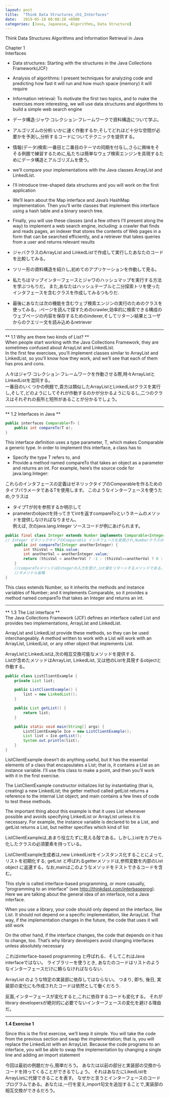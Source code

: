 ```yaml
---
layout: post
title:  "Think Data Structures_ch1_Interfaces"
date:   2019-05-18 00:08:28 +0900
categories: [Java, Japanese, Algorithms, Data Structure]
---
```


Think Data Structures Algorithms and Information Retrieval in Java       

Chapter 1        
Interfaces     

- Data structures: Starting with the structures in the Java Collections Framework(JCF)          
- Analysis of algorithms: I present techniques for analyzing code and predicting how fast it will run and how much space (memory) it will require            
- Information retrieval: To motivate the first two topics, and to make the exercises more interesting, we will use data structures and algorithms to build a simple web search engine             

- データ構造:ジャワ·コレクション·フレームワークで資料構造について学ぶ。   
- アルゴリズムの分析:いかに速く作動するか,そしてどれほど十分な空間が必要かを予測し,分析するコードについてテクニックを提供する。    
- 情報(データ)検索:一番目と二番目のテーマの同期を付与し,さらに興味をそそる例題で練習するために,私たちは簡単なウェブ検索エンジンを具現するためにデータ構造とアルゴリズムを使う。  

- we’ll compare your implementations with the Java classes ArrayList and LinkedList.    
- I’ll introduce tree-shaped data structures and you will work on the first application    
- We’ll learn about the Map interface and Java’s HashMap implementation. Then you’ll write classes that implement this interface using a hash table and a binary search tree.      
- Finally, you will use these classes (and a few others I’ll present along the way) to implement a web search engine, including: a crawler that finds and reads pages, an indexer that stores the contents of Web pages in a form that can be searched efficiently, and a retriever that takes queries from a user and returns relevant results          

- ジャバクラスのArrayList and LinkedListで作成して実行したあなたのコードを比較してみる。          
- ツリー形の資料構造を紹介し,初めてのアプリケーションを作動して見る。         
- 私たちはマップインターフェースとジャワのハッシュマップを実行する方法を学ぶつもりだ。 また,あなたはハッシュテーブルと二分探索トリを使ったインタフェースを含むクラスを作成してみるつもりだ.            
- 最後にあなたは次の機能を含むウェブ検索エンジンの実行のためのクラスを使ってみる。:ページを読んで探すためのcrawler,効率的に検索できる構成のウェブページの内容を保存するためのindexer,そしてリターン結果とユーザからのクエリー文を読み込めるretriever             

---

** 1.1 Why are there two kinds of List? **            
When people start working with the Java Collections Framework, they are sometimes confused about ArrayList and LinkedList.           
In the first few exercises, you’ll implement classes similar to ArrayList and LinkedList, so you’ll know how they work, and we’ll see that each of them has pros and cons.             

人々はジャワ·コレクション·フレームワークを作動させる際,時々ArrayListとLinkedListを混同する。              
一番目のいくつかの例題で,貴方は類似したArrayListとLinkedListクラスを実行し,そして,どのようにしてそれが作動するのかが分かるようになるし,二つのクラスはそれぞれの長所と短所があることが分かるでしょう。                 

---

** 1.2 Interfaces in Java **             
```java
public interfaces Comparable<T> {
	public int compareTo(T o);
}
```

This interface definition uses a type parameter, T, which makes Comparable a generic type. In order to implement this interface, a class has to           
- Specify the type T refers to, and               
- Provide a method named compareTo that takes an object as a parameter and returns an int.
For example, here’s the source code for java.lang.Integer:             

これらのインタフェースの定義はゼネリックタイプのComparableを作るためのタイプパラメータであるTを使用します。 このようなインターフェースを使うため,クラスは           
- タイプTが何を参照するか明示して            
- prameterのobjectを持ってきてintを返すcompareToというネームのメソッドを提供しなければなりません。           
例えば, 次のjava.lang.Integer ソースコードが例にあげられます。          

```java
public final class Integer extends Number implements Comparable<Integer> {
// Integer ゼネリックタイプのComparable インタフェースを具現され,Numberクラスの相続を受け,public タイプに変更不可でcompareToメソッドを相続するInteger クラス生成
	public int compareTo(Integer anotherInteger) {
		int thisVal = this.value;
		int anotherVal = anotherInteger.value;
		return (thisVal < anotherVal ? -1 : (thisVal==anotherVal ? 0 : 1));
	}
	//compareToメソッドはIntegerの入力を受け,int値をリターンするメソッドである。
	//タメソドル省略
}
```                

This class extends Number, so it inherits the methods and instance variables of Number; and it implements Comparable, so it provides a method named compareTo that takes an Integer and returns an int.          

---

** 1.3 The List interface **            
The Java Collections Framework (JCF) defines an interface called List and provides two implementations, ArrayList and LinkedList.            

ArrayList and LinkedList provide these methods, so they can be used interchangeably. A method written to work with a List will work with an ArrayList, LinkedList, or any other object that implements List.        

ArrayListとLinkedListは,次の相互交換可能なメソッドを提供する.        
Listが含めたメソッドはArrayList, LinkedList, 又は他のListを具現するobjectと作動する。        

```java
public class ListClientExample {
	private List list;

	public ListClientExample() {
		list = new LinkedList();
	}

	public List getList() {
		return list;
	}

	public static void main(String[] args) {
		ListClientExample Ice = new ListClientExample();
		List list = Ice.getList();
		System.out.println(list);
	}
}
```     

ListClientExample doesn’t do anything useful, but it has the essential elements of a class that encapsulates a List; that is, it contains a List as an instance variable. I’ll use this class to make a point, and then you’ll work with it in the first exercise.                

The ListClientExample constructor initializes list by instantiating (that is, creating) a new LinkedList; the getter method called getList returns a reference to the internal List object; and main contains a few lines of code to test these methods.            

The important thing about this example is that it uses List whenever possible and avoids specifying LinkedList or ArrayList unless it is necessary. For example, the instance variable is declared to be a List, and getList returns a List, but neither specifies which kind of list

ListClientExampleは,あまり役立たずに見える殻である。しかし,Listをカプセル化したクラスの必須要素を持っている。     

ListClientExample生成者は,new LinkedListをインスタンス化することによって,リストを初期化する; getList と呼ばれるgetterメソッドは,参照変数を内部のList object に返還する。なお,mainはこのようなメソッドをテストできるコードを含む。      

This style is called interface-based programming, or more casually, “programming to an interface” (see http://thinkdast.com/interbaseprog). Here we are talking about the general idea of an interface, not a Java interface.         

When you use a library, your code should only depend on the interface, like List. It should not depend on a specific implementation, like ArrayList. That way, if the implementation changes in the future, the code that uses it will still work

On the other hand, if the interface changes, the code that depends on it has to change, too. That’s why library developers avoid changing interfaces unless absolutely necessary

これはinterface-based programming と呼ばれる、そしてこれはJava interfaceではない。
ライブラリーを使うとき, あなたのコードはリストのようなインターフェースだけに頼らなければならない.

ArrayList のような特定の実装部に依存してはならない。 つまり, 即ち, 後日, 実装部の変化にも作成されたコードは依然として働くだろう.

反面,インターフェースが変化すると,これに依存するコードも変化する。
それがlibrary developersが絶対的に必要でないインターフェースの変化を避ける理由だ。

---

**1.4 Exercise 1**

Since this is the first exercise, we’ll keep it simple. You will take the code from the previous section and swap the implementation; that is, you will replace the LinkedList with an ArrayList. Because the code programs to an interface, you will be able to swap the implementation by changing a single line and adding an import statement        

今回は最初の例題だから,簡単だろう。 あなたは以前の部分と実装部の交換からコードを持ってくることができるでしょう。 それはあなたにLikedListをArrayListに代替できることを表す。 なぜかと言うとインターフェースのコードプログラムである。あなたは,一行を変え,import句文を追加することで,実装部の相互交換ができるだろう。
